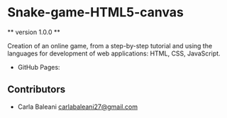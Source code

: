 # Snake-game-HTML5-canvas

** version 1.0.0 **

Creation of an online game, from a step-by-step tutorial and using the languages for development of web applications: HTML, CSS, JavaScript.

- GitHub Pages:

## Contributors
- Carla Baleani <carlabaleani27@gmail.com>
